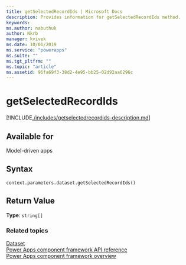 ```yaml
---
title: getSelectedRecordIds | Microsoft Docs
description: Provides information for getSelectedRecordIds method.
keywords:
ms.author: nabuthuk
author: Nkrb
manager: kvivek
ms.date: 10/01/2019
ms.service: "powerapps"
ms.suite: ""
ms.tgt_pltfrm: ""
ms.topic: "article"
ms.assetid: 96fa69f3-38d2-4e95-bb25-02d92aa6296c
---
```


# getSelectedRecordIds

[!INCLUDE[./includes/getselectedrecordids-description.md](./includes/getselectedrecordids-description.md)]

## Available for 

Model-driven apps

## Syntax

`context.parameters.dataset.getSelectedRecordIds()`

## Return Value

**Type**: `string[]`


### Related topics

[Dataset](../dataset.md)<br/>
[Power Apps component framework API reference](../../reference/index.md)<br/>
[Power Apps component framework overview](../../overview.md)